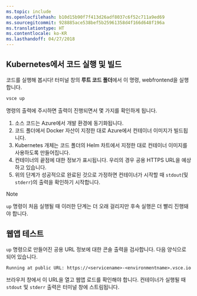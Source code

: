 ```yaml
---
ms.topic: include
ms.openlocfilehash: b10d15b90f7f413d26adf8037c6f52c711a9ed69
ms.sourcegitcommit: 928885ace538bef5b25961358d4f166d648f196a
ms.translationtype: HT
ms.contentlocale: ko-KR
ms.lasthandoff: 04/27/2018
---
```

## <a name="build-and-run-code-in-kubernetes"></a>Kubernetes에서 코드 실행 및 빌드
코드를 실행해 봅시다! 터미널 창의 **루트 코드 폴더**에서 이 명령, webfrontend을 실행 합니다.

```cmd
vsce up
```

명령의 출력에 주시하면 출력이 진행되면서 몇 가지를 확인하게 됩니다.
1. 소스 코드는 Azure에서 개발 환경에 동기화됩니다.
1. 코드 폴더에서 Docker 자산이 지정한 대로 Azure에서 컨테이너 이미지가 빌드됩니다.
1. Kubernetes 개체는 코드 폴더의 Helm 차트에서 지정한 대로 컨테이너 이미지를 사용하도록 만들어집니다.
1. 컨테이너의 끝점에 대한 정보가 표시됩니다. 우리의 경우 공용 HTTPS URL을 예상하고 있습니다.
1. 위의 단계가 성공적으로 완료된 것으로 가정하면 컨테이너가 시작할 때 `stdout`(및 `stderr`)의 출력을 확인하기 시작합니다.

> [!Note]
> `up` 명령이 처음 실행될 때 이러한 단계는 더 오래 걸리지만 후속 실행은 더 빨리 진행돼야 합니다.

## <a name="test-the-web-app"></a>웹앱 테스트
`up` 명령으로 만들어진 공용 URL 정보에 대한 콘솔 출력을 검사합니다. 다음 양식으로 되어 있습니다. 

`Running at public URL: https://<servicename>-<environmentname>.vsce.io` 

브라우저 창에서 이 URL을 열고 웹앱 로드를 확인해야 합니다. 컨테이너가 실행될 때 `stdout` 및 `stderr` 출력은 터미널 창에 스트림됩니다.

